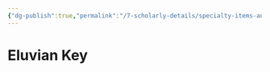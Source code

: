 ```yaml
---
{"dg-publish":true,"permalink":"/7-scholarly-details/specialty-items-and-materials/key-items/artifacts/eluvian-key/","noteIcon":""}
---
```


# Eluvian Key
